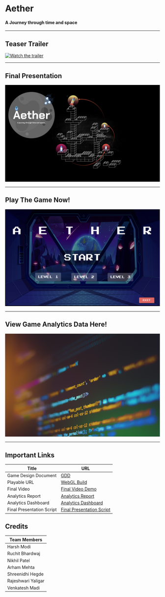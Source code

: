# Aether

#### A Journey through time and space

---

## Teaser Trailer

[![Watch the trailer](https://img.youtube.com/vi/tBkqc7SCS0g/0.jpg)](https://www.youtube.com/watch?v=tBkqc7SCS0g)

---

## Final Presentation

[![Watch the final presentation](https://raw.githubusercontent.com/ruch0401/resources/main/csci-526-images/presentation-cover.png)](https://prezi.com/view/prULOgnDureV0FLev6t8/)

---

## Play The Game Now!

[![Play the game now](https://raw.githubusercontent.com/ruch0401/resources/main/csci-526-images/gameplay-cover.png)](https://aether-official.netlify.app/)

---

## View Game Analytics Data Here!

[![View game analytics](https://raw.githubusercontent.com/ruch0401/resources/main/csci-526-images/analytics-cover.png)](https://aether-analytics.netlify.app/)

---

## Important Links

| Title                     | URL                                                                                                     |
| ------------------------- | ------------------------------------------------------------------------------------------------------- |
| Game Design Document      | [GDD](https://docs.google.com/document/d/1wB56yjw9R_AxoA5LrVRk3oKGFXYquV6rQ3EZCfRp4go/edit?usp=sharing) |
| Playable URL              | [WebGL Build](https://aether-official.netlify.app/)                                                     |
| Final Video               | [Final Video Demo](https://www.youtube.com/watch?v=tBkqc7SCS0g)                                         |
| Analytics Report          | [Analytics Report](https://aether-analytics.netlify.app/readme.pdf)                                     |
| Analytics Dashboard       | [Analytics Dashboard](https://aether-analytics.netlify.app)                                             |
| Final Presentation Script | [Final Presentation Script](resources/presentation.md)                                                  |

## Credits

| Team Members       |
| ------------------ |
| Harsh Modi         |
| Ruchit Bhardwaj    |
| Nikhil Patel       |
| Arham Mehta        |
| Shreenidhi Hegde   |
| Rajeshwari Yaligar |
| Venkatesh Madi     |
